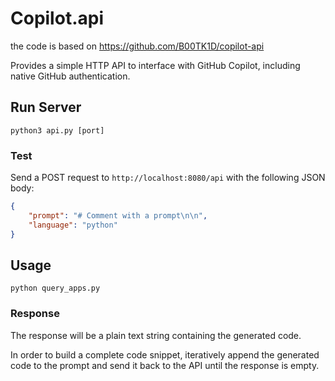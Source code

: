 # Copilot.api

the code is based on https://github.com/B00TK1D/copilot-api

Provides a simple HTTP API to interface with GitHub Copilot, including native GitHub authentication.

## Run Server
```
python3 api.py [port]
```

### Test
Send a POST request to `http://localhost:8080/api` with the following JSON body:
```json
{
    "prompt": "# Comment with a prompt\n\n",
    "language": "python"
}
```

## Usage
```
python query_apps.py
```

### Response
The response will be a plain text string containing the generated code.

In order to build a complete code snippet, iteratively append the generated code to the prompt and send it back to the API until the response is empty.
